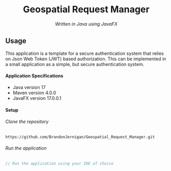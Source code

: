 <h1 align="center">Geospatial Request Manager</h1>
<h6 align="center">Written in Java using JavaFX</h6>

<p align="center">
  
</p>

## Usage
This application is a template for a secure authentication system that relies on Json Web Token (JWT) based authorization. 
This can be implemented in a small application as a simple, but secure authentication system.

#### Application Specifications
- Java version 17
- Maven version 4.0.0
- JavaFX version 17.0.0.1


#### Setup

###### Clone the repository
```
https://github.com/BrandonJernigan/Geospatial_Request_Manager.git
```
###### Run the application
```js
// Run the application using your IDE of choice
```

